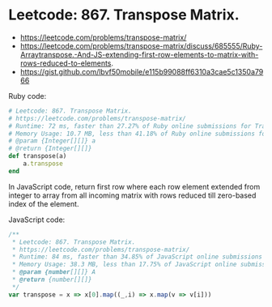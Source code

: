 # Leetcode: 867. Transpose Matrix.

- https://leetcode.com/problems/transpose-matrix/
- https://leetcode.com/problems/transpose-matrix/discuss/685555/Ruby-Arraytranspose.-And-JS-extending-first-row-elements-to-matrix-with-rows-reduced-to-elements.
- https://gist.github.com/lbvf50mobile/e115b99088ff6310a3cae5c1350a7966


Ruby code:
```Ruby
# Leetcode: 867. Transpose Matrix.
# https://leetcode.com/problems/transpose-matrix/
# Runtime: 72 ms, faster than 27.27% of Ruby online submissions for Transpose Matrix.
# Memory Usage: 10.7 MB, less than 41.18% of Ruby online submissions for Transpose Matrix.
# @param {Integer[][]} a
# @return {Integer[][]}
def transpose(a)
    a.transpose
end
```

In JavaScript code, return first row where each row element extended from integer to array from all incoming matrix with rows reduced till zero-based index of the element.

JavaScript code:
```JavaScript
/**
 * Leetcode: 867. Transpose Matrix.
 * https://leetcode.com/problems/transpose-matrix/
 * Runtime: 84 ms, faster than 34.85% of JavaScript online submissions for Transpose Matrix.
 * Memory Usage: 38.3 MB, less than 17.75% of JavaScript online submissions for Transpose Matrix.
 * @param {number[][]} A
 * @return {number[][]}
 */
var transpose = x => x[0].map((_,i) => x.map(v => v[i]))
```
